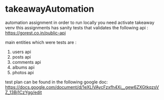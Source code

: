 # takeawayAutomation
automation assignment 
in order to run locally you need activate takeaway venv
this assignments has sanity tests that validates the following api : https://gorest.co.in/public-api

main entities which were tests are :
1. users api
2. posts api
3. comments api
4. albums api 
5. photos api 


test plan can be found in the following google doc:
https://docs.google.com/document/d/1eXLlVAycFzxfh4Xi__gew6ZXGtkqzsVZ_13Bj1CzYgg/edit

